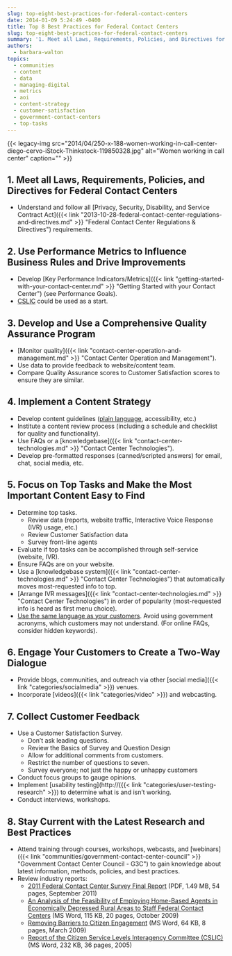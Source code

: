 ```yaml
---
slug: top-eight-best-practices-for-federal-contact-centers
date: 2014-01-09 5:24:49 -0400
title: Top 8 Best Practices for Federal Contact Centers
slug: top-eight-best-practices-for-federal-contact-centers
summary: '1. Meet all Laws, Requirements, Policies, and Directives for Federal Contact Centers Understand and follow all Privacy, Security, Disability, and Service Contract Act requirements. 2. Use Performance Metrics to Influence Business Rules and Drive Improvements Develop Key Performance Indicators/Metrics (see Performance Goals). CSLIC could be used as a start. 3. Develop and Use a Comprehensive Quality Assurance Program Monitor quality.'
authors:
  - barbara-walton
topics:
  - communities
  - content
  - data
  - managing-digital
  - metrics
  - aoi
  - content-strategy
  - customer-satisfaction
  - government-contact-centers
  - top-tasks
---
```


{{< legacy-img src="2014/04/250-x-188-women-working-in-call-center-diego-cervo-iStock-Thinkstock-119850328.jpg" alt="Women working in call center" caption="" >}}

## 1. Meet all Laws, Requirements, Policies, and Directives for Federal Contact Centers

  * Understand and follow all [Privacy, Security, Disability, and Service Contract Act]({{< link "2013-10-28-federal-contact-center-regulations-and-directives.md" >}} "Federal Contact Center Regulations & Directives") requirements.

## 2. Use Performance Metrics to Influence Business Rules and Drive Improvements

  * Develop [Key Performance Indicators/Metrics]({{< link "getting-started-with-your-contact-center.md" >}} "Getting Started with your Contact Center") (see Performance Goals).
  * [CSLIC](https://s3.amazonaws.com/digitalgov/_legacy-img/2014/01/citizen-service-levels-interagency-committee-final-report1.docx) could be used as a start.

## 3. Develop and Use a Comprehensive Quality Assurance Program

  * [Monitor quality]({{< link "contact-center-operation-and-management.md" >}} "Contact Center Operation and Management").
  * Use data to provide feedback to website/content team.
  * Compare Quality Assurance scores to Customer Satisfaction scores to ensure they are similar.

## 4. Implement a Content Strategy

  * Develop content guidelines ([plain language](https://s3.amazonaws.com/digitalgov/_legacy-img/2014/01/plain-writing-checklist.pdf), accessibility, etc.)
  * Institute a content review process (including a schedule and checklist for quality and functionality).
  * Use FAQs or a [knowledgebase]({{< link "contact-center-technologies.md" >}} "Contact Center Technologies").
  * Develop pre-formatted responses (canned/scripted answers) for email, chat, social media, etc.

## 5. Focus on Top Tasks and Make the Most Important Content Easy to Find

  * Determine top tasks.
      * Review data (reports, website traffic, Interactive Voice Response (IVR) usage, etc.)
      * Review Customer Satisfaction data
      * Survey front-line agents
  * Evaluate if top tasks can be accomplished through self-service (website, IVR).
  * Ensure FAQs are on your website.
  * Use a [knowledgebase system]({{< link "contact-center-technologies.md" >}} "Contact Center Technologies") that automatically moves most-requested info to top.
  * [Arrange IVR messages]({{< link "contact-center-technologies.md" >}} "Contact Center Technologies") in order of popularity (most-requested info is heard as first menu choice).
  * [Use the same language as your customers](http://www.plainlanguage.gov/howto/guidelines/FederalPLGuidelines/index.cfm?CFID=838730&CFTOKEN=f64d36ad05e03d58-ED6E6827-0361-55F8-E6207170C554B1DF&jsessionid=A3A593B93EAEE361431FC8D8B4799DF0.chh). Avoid using government acronyms, which customers may not understand. (For online FAQs, consider hidden keywords).

## 6. Engage Your Customers to Create a Two-Way Dialogue

  * Provide blogs, communities, and outreach via other [social media]({{< link "categories/socialmedia" >}}) venues.
  * Incorporate [videos]({{< link "categories/video" >}}) and webcasting.

## 7. Collect Customer Feedback

  * Use a Customer Satisfaction Survey.
      * Don&#8217;t ask leading questions.
      * Review the Basics of Survey and Question Design
      * Allow for additional comments from customers.
      * Restrict the number of questions to seven.
      * Survey everyone; not just the happy or unhappy customers
  * Conduct focus groups to gauge opinions.
  * Implement [usability testing](http://({{< link "categories/user-testing-research" >}}) to determine what is and isn&#8217;t working.
  * Conduct interviews, workshops.

## 8. Stay Current with the Latest Research and Best Practices

  * Attend training through courses, workshops, webcasts, and [webinars]({{< link "communities/government-contact-center-council" >}} "Government Contact Center Council - G3C") to gain knowledge about latest information, methods, policies, and best practices.
  * Review industry reports:
      * [2011 Federal Contact Center Survey Final Report](https://s3.amazonaws.com/digitalgov/_legacy-img/2014/01/2011-federal-contact-center-survey-final-report.pdf)  (PDF, 1.49 MB, 54 pages, September 2011)
      *  [An Analysis of the Feasibility of Employing Home-Based Agents in Economically Depressed Rural Areas to Staff Federal Contact Centers](https://s3.amazonaws.com/digitalgov/_legacy-img/2014/01/G3C-Analysis-of-Employing-Home-Based-Agents.doc) (MS Word, 115 KB, 20 pages, October 2009)
      * [Removing Barriers to Citizen Engagement](https://s3.amazonaws.com/digitalgov/_legacy-img/2014/01/Removing-Barriers-to-Citizen-Engagement.doc)  (MS Word, 64 KB, 8 pages, March 2009)
      *  [Report of the Citizen Service Levels Interagency Committee (CSLIC)](https://s3.amazonaws.com/digitalgov/_legacy-img/2014/01/citizen-service-levels-interagency-committee-final-report.docx) (MS Word, 232 KB, 36 pages, 2005)
